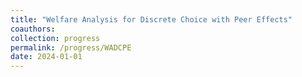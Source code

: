 ```yaml
---
title: "Welfare Analysis for Discrete Choice with Peer Effects"
coauthors:
collection: progress
permalink: /progress/WADCPE
date: 2024-01-01
---
```

